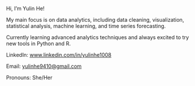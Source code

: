 Hi, I’m Yulin He!

My main focus is on data analytics, including data cleaning, visualization, statistical analysis, machine learning, and time series forecasting.

Currently learning advanced analytics techniques and always excited to try new tools in Python and R.

LinkedIn: www.linkedin.com/in/yulinhe1008

Email: yulinhe9410@gmail.com

Pronouns: She/Her
